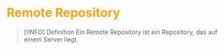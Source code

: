 # <font color = "orange">Remote Repository</font>
>[!INFO] Definition
>Ein Remote Repository ist ein Repository, das auf einem Server liegt.